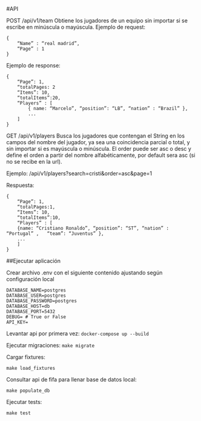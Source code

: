 #API

POST /api/v1/team
Obtiene los jugadores de un equipo sin importar si se escribe en minúscula o mayúscula.
Ejemplo de request:
```
{
    “Name” : “real madrid”,
    “Page” : 1
}
```
Ejemplo de response:
```
{
    “Page”: 1,
    “totalPages: 2
    “Items”: 10,
    “totalItems”:20,
    “Players” : [
        { name: “Marcelo”, “position”: “LB”, “nation” : “Brazil” },
        ...
    ]
}
```

GET /api/v1/players
Busca los jugadores que contengan el String en los campos del nombre del jugador, ya sea una coincidencia parcial o total, y sin importar si es mayúscula o minúscula.
El order puede ser asc o desc y define el orden a partir del nombre alfabéticamente, por default sera asc (si no se recibe en la url).

Ejemplo: /api/v1/players?search=cristi&order=asc&page=1

Respuesta:
```
{
    “Page”: 1,
    “totalPages:1,
    “Items”: 10,
    “totalItems”:10,
    “Players” : [
    {name: “Cristiano Ronaldo”, “position”: “ST”, “nation” : “Portugal” ,   “team”: “Juventus” },
    ...
    ]
}
```

##Ejecutar aplicación

Crear archivo .env con el siguiente contenido ajustando según configuración local

```
DATABASE_NAME=postgres
DATABASE_USER=postgres
DATABASE_PASSWORD=postgres
DATABASE_HOST=db
DATABASE_PORT=5432
DEBUG= # True or False
API_KEY=
```

Levantar api por primera vez:
```docker-compose up --build```

Ejecutar migraciones:
```make migrate```

Cargar fixtures:

```make load_fixtures```

Consultar api de fifa para llenar base de datos local:

```make populate_db```

Ejecutar tests:

```make test```

